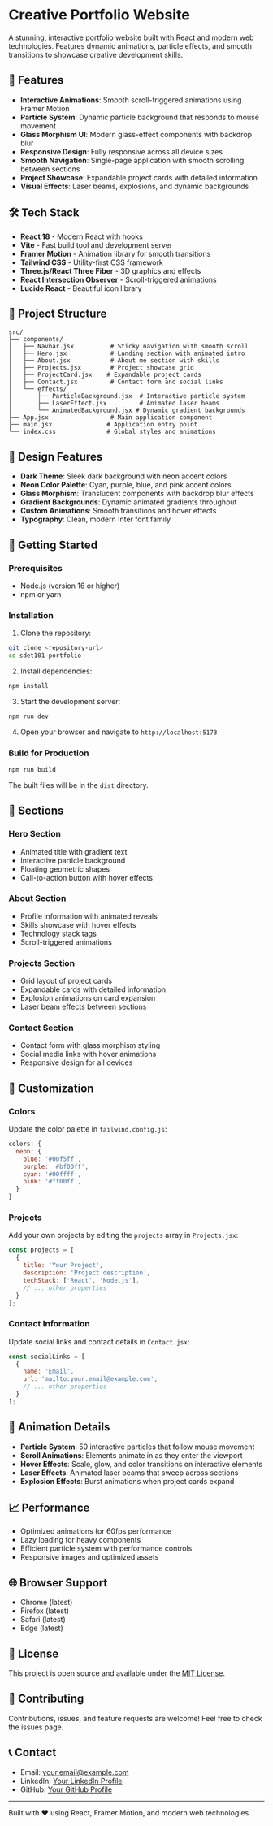 # Creative Portfolio Website

A stunning, interactive portfolio website built with React and modern web technologies. Features dynamic animations, particle effects, and smooth transitions to showcase creative development skills.

## 🚀 Features

- **Interactive Animations**: Smooth scroll-triggered animations using Framer Motion
- **Particle System**: Dynamic particle background that responds to mouse movement
- **Glass Morphism UI**: Modern glass-effect components with backdrop blur
- **Responsive Design**: Fully responsive across all device sizes
- **Smooth Navigation**: Single-page application with smooth scrolling between sections
- **Project Showcase**: Expandable project cards with detailed information
- **Visual Effects**: Laser beams, explosions, and dynamic backgrounds

## 🛠️ Tech Stack

- **React 18** - Modern React with hooks
- **Vite** - Fast build tool and development server
- **Framer Motion** - Animation library for smooth transitions
- **Tailwind CSS** - Utility-first CSS framework
- **Three.js/React Three Fiber** - 3D graphics and effects
- **React Intersection Observer** - Scroll-triggered animations
- **Lucide React** - Beautiful icon library

## 📁 Project Structure

```
src/
├── components/
│   ├── Navbar.jsx          # Sticky navigation with smooth scroll
│   ├── Hero.jsx            # Landing section with animated intro
│   ├── About.jsx           # About me section with skills
│   ├── Projects.jsx        # Project showcase grid
│   ├── ProjectCard.jsx    # Expandable project cards
│   ├── Contact.jsx         # Contact form and social links
│   └── effects/
│       ├── ParticleBackground.jsx  # Interactive particle system
│       ├── LaserEffect.jsx         # Animated laser beams
│       └── AnimatedBackground.jsx # Dynamic gradient backgrounds
├── App.jsx                 # Main application component
├── main.jsx               # Application entry point
└── index.css              # Global styles and animations
```

## 🎨 Design Features

- **Dark Theme**: Sleek dark background with neon accent colors
- **Neon Color Palette**: Cyan, purple, blue, and pink accent colors
- **Glass Morphism**: Translucent components with backdrop blur effects
- **Gradient Backgrounds**: Dynamic animated gradients throughout
- **Custom Animations**: Smooth transitions and hover effects
- **Typography**: Clean, modern Inter font family

## 🚀 Getting Started

### Prerequisites

- Node.js (version 16 or higher)
- npm or yarn

### Installation

1. Clone the repository:
```bash
git clone <repository-url>
cd sdet101-portfolio
```

2. Install dependencies:
```bash
npm install
```

3. Start the development server:
```bash
npm run dev
```

4. Open your browser and navigate to `http://localhost:5173`

### Build for Production

```bash
npm run build
```

The built files will be in the `dist` directory.

## 📱 Sections

### Hero Section
- Animated title with gradient text
- Interactive particle background
- Floating geometric shapes
- Call-to-action button with hover effects

### About Section
- Profile information with animated reveals
- Skills showcase with hover effects
- Technology stack tags
- Scroll-triggered animations

### Projects Section
- Grid layout of project cards
- Expandable cards with detailed information
- Explosion animations on card expansion
- Laser beam effects between sections

### Contact Section
- Contact form with glass morphism styling
- Social media links with hover animations
- Responsive design for all devices

## 🎯 Customization

### Colors
Update the color palette in `tailwind.config.js`:
```javascript
colors: {
  neon: {
    blue: '#00f5ff',
    purple: '#bf00ff',
    cyan: '#00ffff',
    pink: '#ff00ff',
  }
}
```

### Projects
Add your own projects by editing the `projects` array in `Projects.jsx`:
```javascript
const projects = [
  {
    title: 'Your Project',
    description: 'Project description',
    techStack: ['React', 'Node.js'],
    // ... other properties
  }
];
```

### Contact Information
Update social links and contact details in `Contact.jsx`:
```javascript
const socialLinks = [
  {
    name: 'Email',
    url: 'mailto:your.email@example.com',
    // ... other properties
  }
];
```

## 🎨 Animation Details

- **Particle System**: 50 interactive particles that follow mouse movement
- **Scroll Animations**: Elements animate in as they enter the viewport
- **Hover Effects**: Scale, glow, and color transitions on interactive elements
- **Laser Effects**: Animated laser beams that sweep across sections
- **Explosion Effects**: Burst animations when project cards expand

## 📈 Performance

- Optimized animations for 60fps performance
- Lazy loading for heavy components
- Efficient particle system with performance controls
- Responsive images and optimized assets

## 🌐 Browser Support

- Chrome (latest)
- Firefox (latest)
- Safari (latest)
- Edge (latest)

## 📄 License

This project is open source and available under the [MIT License](LICENSE).

## 🤝 Contributing

Contributions, issues, and feature requests are welcome! Feel free to check the issues page.

## 📞 Contact

- Email: your.email@example.com
- LinkedIn: [Your LinkedIn Profile](https://linkedin.com/in/yourprofile)
- GitHub: [Your GitHub Profile](https://github.com/yourusername)

---

Built with ❤️ using React, Framer Motion, and modern web technologies.